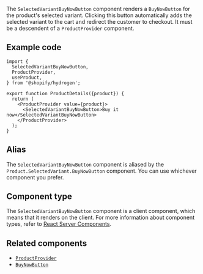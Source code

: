 <!-- This file is generated from source code in the Shopify/hydrogen repo. Edit the files in /packages/hydrogen/src/components/SelectedVariantBuyNowButton and run 'yarn generate-docs' at the root of this repo. For more information, refer to https://github.com/Shopify/shopify-dev/blob/main/content/internal/operations/hydrogen-reference-docs.md. -->

The `SelectedVariantBuyNowButton` component renders a `BuyNowButton` for the product's selected variant.
Clicking this button automatically adds the selected variant to the cart and redirect the customer to checkout.
It must be a descendent of a `ProductProvider` component.

## Example code

```tsx
import {
  SelectedVariantBuyNowButton,
  ProductProvider,
  useProduct,
} from '@shopify/hydrogen';

export function ProductDetails({product}) {
  return (
    <ProductProvider value={product}>
      <SelectedVariantBuyNowButton>Buy it now</SelectedVariantBuyNowButton>
    </ProductProvider>
  );
}
```

## Alias

The `SelectedVariantBuyNowButton` component is aliased by the `Product.SelectedVariant.BuyNowButton` component. You can use whichever component you prefer.

## Component type

The `SelectedVariantBuyNowButton` component is a client component, which means that it renders on the client. For more information about component types, refer to [React Server Components](/custom-storefronts/hydrogen/framework/react-server-components).

## Related components

- [`ProductProvider`](/api/hydrogen/components/product-variant/productprovider)
- [`BuyNowButton`](/api/hydrogen/components/cart/buynowbutton)

